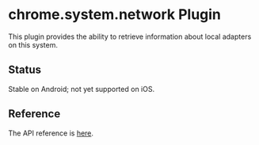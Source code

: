 # chrome.system.network Plugin

This plugin provides the ability to retrieve information about local adapters on this system.

## Status

Stable on Android; not yet supported on iOS.

## Reference

The API reference is [here](https://developer.chrome.com/apps/system_network).
